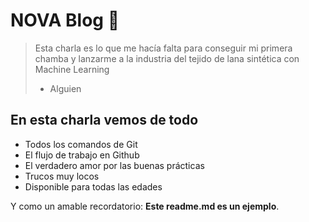 # NOVA Blog 💜

> Esta charla es lo que me hacía falta para conseguir mi primera chamba y lanzarme a la industria del tejido de lana sintética con Machine Learning
> - Alguien

## En esta charla vemos de todo
* Todos los comandos de Git
* El flujo de trabajo en Github
* El verdadero amor por las buenas prácticas
* Trucos muy locos
* Disponible para todas las edades

Y como un amable recordatorio: **Este readme.md es un ejemplo**.